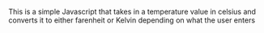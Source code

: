 This is a simple Javascript that takes in a temperature value in celsius and converts it to either farenheit or Kelvin depending on what the user enters
